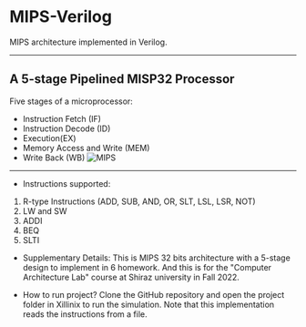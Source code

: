 # MIPS-Verilog
MIPS architecture implemented in Verilog.

-----

## A 5-stage Pipelined MISP32 Processor
Five stages of a microprocessor: 
- Instruction Fetch (IF)
- Instruction Decode (ID)
- Execution(EX) 
- Memory Access and Write (MEM) 
- Write Back (WB)
![MIPS](https://user-images.githubusercontent.com/93030419/215577717-bc5c4d0b-d224-41eb-86b9-c2acf24af725.jpg)


-----

* Instructions supported:
1. R-type Instructions (ADD, SUB, AND, OR, SLT, LSL, LSR, NOT)
2. LW and SW
3. ADDI
4. BEQ
5. SLTI

* Supplementary Details:
This is MIPS 32 bits architecture with a 5-stage design to implement in 6 homework. And this is for the "Computer Architecture Lab" course at Shiraz university in Fall 2022.

* How to run project?
Clone the GitHub repository and open the project folder in Xillinix to run the simulation. Note that this implementation reads the instructions from a file.
